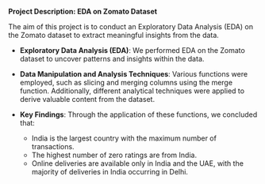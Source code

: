 **Project Description: EDA on Zomato Dataset**

The aim of this project is to conduct an Exploratory Data Analysis (EDA) on the Zomato dataset to extract meaningful insights from the data.

- **Exploratory Data Analysis (EDA)**: We performed EDA on the Zomato dataset to uncover patterns and insights within the data.

- **Data Manipulation and Analysis Techniques**: Various functions were employed, such as slicing and merging columns using the merge function. Additionally, different analytical techniques were applied to derive valuable content from the dataset.

- **Key Findings**: Through the application of these functions, we concluded that:
  - India is the largest country with the maximum number of transactions.
  - The highest number of zero ratings are from India.
  - Online deliveries are available only in India and the UAE, with the majority of deliveries in India occurring in Delhi.
